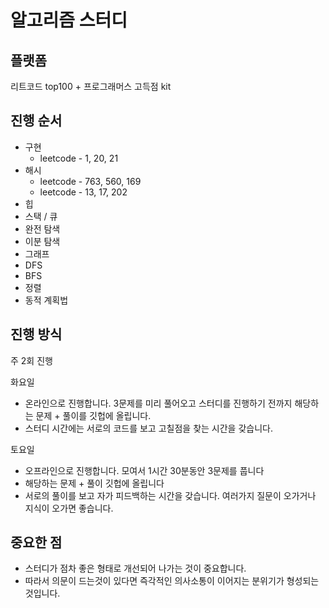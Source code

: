 # 알고리즘 스터디

## 플랫폼
리트코드 top100 + 프로그래머스 고득점 kit

## 진행 순서 
* 구현
  * leetcode - 1, 20, 21
* 해시 
  * leetcode - 763, 560, 169
  * leetcode - 13, 17, 202
* 힙
* 스택 / 큐
* 완전 탐색
* 이분 탐색
* 그래프
* DFS
* BFS
* 정렬
* 동적 계획법

## 진행 방식
주 2회 진행

화요일
- 온라인으로 진행합니다. 3문제를 미리 풀어오고 스터디를 진행하기 전까지 해당하는 문제 + 풀이를 깃헙에 올립니다.
- 스터디 시간에는 서로의 코드를 보고 고칠점을 찾는 시간을 갖습니다. 

토요일 
- 오프라인으로 진행합니다. 모여서 1시간 30분동안 3문제를 풉니다
- 해당하는 문제 + 풀이 깃헙에 올립니다
- 서로의 풀이를 보고 자가 피드백하는 시간을 갖습니다. 여러가지 질문이 오가거나 지식이 오가면 좋습니다. 

## 중요한 점
- 스터디가 점차 좋은 형태로 개선되어 나가는 것이 중요합니다.
- 따라서 의문이 드는것이 있다면 즉각적인 의사소통이 이어지는 분위기가 형성되는 것입니다. 


